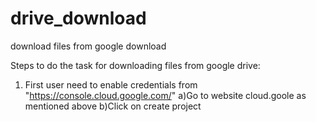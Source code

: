 # drive_download
download files from google download

Steps to do the task for downloading files from google drive:
1) First user need to enable credentials from "https://console.cloud.google.com/"
  a)Go to website cloud.goole as mentioned above
  b)Click on create project
